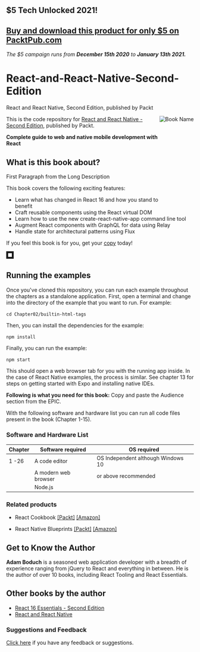 ## $5 Tech Unlocked 2021!
[Buy and download this product for only $5 on PacktPub.com](https://www.packtpub.com/)
-----
*The $5 campaign         runs from __December 15th 2020__ to __January 13th 2021.__*

# React-and-React-Native-Second-Edition

React and React Native, Second Edition, published by Packt



<a href="https://www.packtpub.com/application-development/react-and-react-native-second-edition"><img src="https://www.packtpub.com/sites/default/files/B11282_cover.png" alt="Book Name" height="256px" align="right"></a>

This is the code repository for [React and React Native - Second Edition](https://www.packtpub.com/application-development/react-and-react-native-second-edition), published by Packt.

**Complete guide to web and native mobile development with React**

## What is this book about?

First Paragraph from the Long Description

This book covers the following exciting features:

- Learn what has changed in React 16 and how you stand to benefit
- Craft reusable components using the React virtual DOM
- Learn how to use the new create-react-native-app command line tool
- Augment React components with GraphQL for data using Relay
- Handle state for architectural patterns using Flux

If you feel this book is for you, get your [copy](https://www.amazon.com/dp/1789346797) today!

<a href="https://www.packtpub.com/?utm_source=github&utm_medium=banner&utm_campaign=GitHubBanner"><img src="https://raw.githubusercontent.com/PacktPublishing/GitHub/master/GitHub.png"
alt="https://www.packtpub.com/" border="5" /></a>

## Running the examples

Once you've cloned this repository, you can run each example throughout the
chapters as a standalone application. First, open a terminal and change into
the directory of the example that you want to run. For example:

```
cd Chapter02/builtin-html-tags
```

Then, you can install the dependencies for the example:

```
npm install
```

Finally, you can run the example:

```
npm start
```

This should open a web browser tab for you with the running app inside. In the
case of React Native examples, the process is similar. See chapter 13 for
steps on getting started with Expo and installing native IDEs.

**Following is what you need for this book:**
Copy and paste the Audience section from the EPIC.

With the following software and hardware list you can run all code files present in the book (Chapter 1-15).

### Software and Hardware List

| Chapter | Software required    | OS required                        |
| ------- | -------------------- | ---------------------------------- |
| 1 -26   | A code editor        | OS Independent although Windows 10 |
|         | A modern web browser | or above recommended               |
|         | Node.js              |                                    |

### Related products <Other books you may enjoy>

- React Cookbook [[Packt]](https://www.packtpub.com/web-development/react-cookbook?utm_source=github&utm_medium=repository&utm_campaign=9781783980727) [[Amazon]](https://www.amazon.com/dp/1783980729)

- React Native Blueprints [[Packt]](https://www.packtpub.com/web-development/react-native-blueprints?utm_source=github&utm_medium=repository&utm_campaign=9781787288096) [[Amazon]](https://www.amazon.com/dp/1787288099)

## Get to Know the Author

**Adam Boduch**
is a seasoned web application developer with a breadth of experience ranging from jQuery to React and everything in between. He is the author of over 10 books, including React Tooling and React Essentials.

## Other books by the author

- [React 16 Essentials - Second Edition](https://www.packtpub.com/web-development/react-16-essentials-second-edition?utm_source=github&utm_medium=repository&utm_campaign=9781787126046)
- [React and React Native](https://www.packtpub.com/web-development/react-and-react-native?utm_source=github&utm_medium=repository&utm_campaign=9781786465658)

### Suggestions and Feedback

[Click here](https://docs.google.com/forms/d/e/1FAIpQLSdy7dATC6QmEL81FIUuymZ0Wy9vH1jHkvpY57OiMeKGqib_Ow/viewform) if you have any feedback or suggestions.
